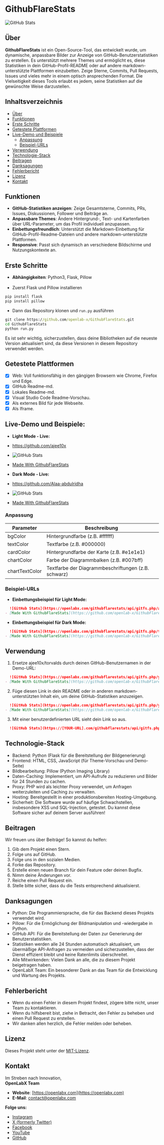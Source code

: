 # GithubFlareStats

![GitHub Stats](../logo/logo_v1.png)

## Über

**GithubFlareStats** ist ein Open-Source-Tool, das entwickelt wurde, um dynamische, anpassbare Bilder zur Anzeige von GitHub-Benutzerstatistiken zu erstellen. Es unterstützt mehrere Themes und ermöglicht es, diese Statistiken in dein GitHub-Profil-README oder auf andere markdown-unterstützte Plattformen einzubetten. Zeige Sterne, Commits, Pull Requests, Issues und vieles mehr in einem optisch ansprechenden Format. Die Vielseitigkeit dieses Tools erlaubt es jedem, seine Statistiken auf die gewünschte Weise darzustellen.

## Inhaltsverzeichnis

- [Über](#über)
- [Funktionen](#funktionen)
- [Erste Schritte](#erste-schritte)
- [Getestete Plattformen](#getestete-plattformen)
- [Live-Demo und Beispiele](#live-demo-und-beispiele)
  - [Anpassung](#anpassung)
  - [Beispiel-URLs](#beispiel-urls)
- [Verwendung](#verwendung)
- [Technologie-Stack](#technologie-stack)
- [Beitragen](#beitragen)
- [Danksagungen](#danksagungen)
- [Fehlerbericht](#fehlerbericht)
- [Lizenz](#lizenz)
- [Kontakt](#kontakt)


## Funktionen

- **GitHub-Statistiken anzeigen**: Zeige Gesamtsterne, Commits, PRs, Issues, Diskussionen, Follower und Beiträge an.
- **Anpassbare Themes**: Ändere Hintergrund-, Text- und Kartenfarben über URL-Parameter, um das Profil individuell anzupassen.
- **Einbettungsfreundlich**: Unterstützt die Markdown-Einbettung für GitHub-Profil-Readme-Dateien und andere markdown-unterstützte Plattformen.
- **Responsive**: Passt sich dynamisch an verschiedene Bildschirme und Nutzungskontexte an.

## Erste Schritte
- **Abhängigkeiten**: Python3, Flask, Pillow<br/><br/>
- Zuerst Flask und Pillow installieren
```bash
pip install flask
pip install pillow
```
- Dann das Repository klonen und `run.py` ausführen
```cmd
git clone https://github.com/openlab-x/GithubFlareStats.git
cd GithubFlareStats
python run.py
```
Es ist sehr wichtig, sicherzustellen, dass deine Bibliotheken auf die neueste Version aktualisiert sind, da diese Versionen in diesem Repository verwendet werden.

## Getestete Plattformen
- [x] Web: Voll funktionsfähig in den gängigen Browsern wie Chrome, Firefox und Edge.
- [x] GitHub Readme-md.
- [x] Lokales Readme-md.
- [x] Visual Studio Code Readme-Vorschau.
- [x] Als externes Bild für jede Webseite.
- [x] Als Iframe.

## Live-Demo und Beispiele:

  - **Light Mode - Live:**
  - https://github.com/ajee10x
  - ![GitHub Stats](https://openlabx.com/githubflarestats/api/gitfs.php/ajee10x?response=image&bgColor=%23ffffff&textColor=%23000000&cardColor=%23e1e1e1&chartColor=%23007bff&chartTextColor=black)
  - [Made With GithubFlareStats](https://github.com/openlab-x/GithubFlareStats)


  - **Dark Mode - Live:**
  - https://github.com/Alaa-abdulridha
  - ![GitHub Stats](https://openlabx.com/githubflarestats/api/gitfs.php/Alaa-abdulridha?response=image&bgColor=%231e1e1e&textColor=%23f0f0f0&cardColor=%23333&chartColor=%23ff9800&chartTextColor=white)
  - [Made With GithubFlareStats](https://github.com/openlab-x/GithubFlareStats)

### Anpassung

| Parameter | Beschreibung |
| --- | --- |
| bgColor | Hintergrundfarbe (z.B. #ffffff) |
| textColor | Textfarbe (z.B. #000000) |
| cardColor | Hintergrundfarbe der Karte (z.B. #e1e1e1) |
| chartColor | Farbe der Diagrammbalken (z.B. #007bff) |
| chartTextColor | Textfarbe der Diagrammbeschriftungen (z.B. schwarz) |



### Beispiel-URLs

  - **Einbettungsbeispiel für Light Mode:**
  ```md
    ![GitHub Stats](https://openlabx.com/githubflarestats/api/gitfs.php/ajee10x?response=image&bgColor=%23ffffff&textColor=%23000000&cardColor=%23e1e1e1&chartColor=%23007bff&chartTextColor=black)
- [Made With GithubFlareStats](https://github.com/openlab-x/GithubFlareStats)
  ```
  - **Einbettungsbeispiel für Dark Mode:**
  ```md
    ![GitHub Stats](https://openlabx.com/githubflarestats/api/gitfs.php/torvalds?response=image&bgColor=%231e1e1e&textColor=%23f0f0f0&cardColor=%23333&chartColor=%23ff9800&chartTextColor=white)
- [Made With GithubFlareStats](https://github.com/openlab-x/GithubFlareStats)
  ```


## Verwendung

1. Ersetze ajee10x/torvalds durch deinen GitHub-Benutzernamen in der Demo-URL:
  ```md
    ![GitHub Stats](https://openlabx.com/githubflarestats/api/gitfs.php/your-username?response=image))
- [Made With GithubFlareStats](https://github.com/openlab-x/GithubFlareStats)
  ```
2. Füge diesen Link in dein README oder in anderen markdown-unterstützten Inhalt ein, um deine GitHub-Statistiken anzuzeigen.
  ```md
    ![GitHub Stats](https://openlabx.com/githubflarestats/api/gitfs.php/your-username?response=image&bgColor=%23f0f0f0&textColor=%23000000&cardColor=%23d9e6f2&chartColor=%23007bff&chartTextColor=black))
- [Made With GithubFlareStats](https://github.com/openlab-x/GithubFlareStats)
  ```
3. Mit einer benutzerdefinierten URL sieht dein Link so aus.
  ```md
    ![GitHub Stats](https://[YOUR-URL].com/githubflarestats/api/gitfs.php/your-username?response=image))
  ```

## Technologie-Stack
- Backend: Python (Flask für die Bereitstellung der Bildgenerierung)
- Frontend: HTML, CSS, JavaScript (für Theme-Vorschau und Demo-Seite)
- Bildbearbeitung: Pillow (Python Imaging Library)
- Daten-Caching: Implementiert, um API-Aufrufe zu reduzieren und Bilder für 24 Stunden zu cachen.
- Proxy: PHP wird als leichter Proxy verwendet, um Anfragen weiterzuleiten und Caching zu verwalten.
- Hosting: Bereitgestellt in einer produktionsbereiten Hosting-Umgebung.
- Sicherheit: Die Software wurde auf häufige Schwachstellen, insbesondere XSS und SQL-Injection, getestet. Du kannst diese Software sicher auf deinem Server ausführen!

## Beitragen
 Wir freuen uns über Beiträge! So kannst du helfen:
  
  1. Gib dem Projekt einen Stern.
  2. Folge uns auf GitHub.
  3. Folge uns in den sozialen Medien.
  4. Forke das Repository.
  5. Erstelle einen neuen Branch für dein Feature oder deinen Bugfix.
  6. Nimm deine Änderungen vor.
  7. Reiche einen Pull Request ein.
  8. Stelle bitte sicher, dass du die Tests entsprechend aktualisierst.


## Danksagungen
- Python: Die Programmiersprache, die für das Backend dieses Projekts verwendet wird.
- Pillow: Für die Ermöglichung der Bildmanipulation und -wiedergabe in Python.
- GitHub API: Für die Bereitstellung der Daten zur Generierung der Benutzerstatistiken.
- Statistiken werden alle 24 Stunden automatisch aktualisiert, um übermäßige API-Anfragen zu vermeiden und sicherzustellen, dass der Dienst effizient bleibt und keine Ratenlimits überschreitet.
- Alle Mitwirkenden: Vielen Dank an alle, die zu diesem Projekt beigetragen haben.
- OpenLabX Team: Ein besonderer Dank an das Team für die Entwicklung und Wartung des Projekts.

## Fehlerbericht
- Wenn du einen Fehler in diesem Projekt findest, zögere bitte nicht, unser Team zu kontaktieren.
- Wenn du hilfsbereit bist, ziehe in Betracht, den Fehler zu beheben und einen Pull Request zu erstellen.
- Wir danken allen herzlich, die Fehler melden oder beheben.
  
## Lizenz
Dieses Projekt steht unter der [MIT-Lizenz](../LICENSE).

## Kontakt

Im Streben nach Innovation,  
**OpenLabX Team**

- **Website**: [https://openlabx.com](https://openlabx.com)
- **E-Mail**: contact@openlabx.com

**Folge uns:**

- [Instagram](https://www.instagram.com/openlabx_official/)
- [X (formerly Twitter)](https://x.com/openlabx)
- [Facebook](https://www.facebook.com/openlabx/)
- [YouTube](https://www.youtube.com/@OpenLabX)
- [GitHub](https://github.com/openlab-x)
